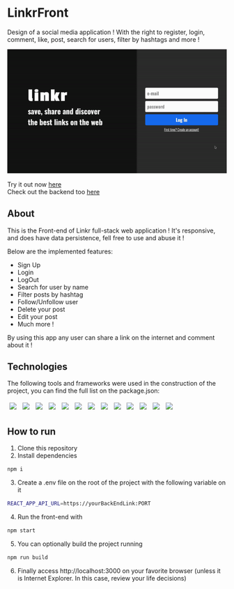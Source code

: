 # LinkrFront

Design of a social media application ! With the right to register, login, comment, like, post, search for users, filter by hashtags and more !

<img src="./src/styles/gif.gif" />

Try it out now [here](https://linkr-iota.vercel.app) <br/>
Check out the backend too [here](https://github.com/jao45gg/linkrAPI)

## About

This is the Front-end of Linkr full-stack web application ! It's responsive, and does have data persistence, fell free to use and abuse it !

Below are the implemented features:

- Sign Up
- Login
- LogOut
- Search for user by name
- Filter posts by hashtag
- Follow/Unfollow user
- Delete your post
- Edit your post
- Much more !
  
By using this app any user can share a link on the internet and comment about it !

## Technologies
The following tools and frameworks were used in the construction of the project, you can find the full list on the package.json:<br>
<p>
  <img style='margin: 5px;' src='https://img.shields.io/badge/styled-components%20-%2320232a.svg?&style=for-the-badge&color=b8679e&logo=styled-components&logoColor=%3a3a3a'>
  <img style='margin: 5px;' src='https://img.shields.io/badge/axios%20-%2320232a.svg?&style=for-the-badge&color=informational'>
  <img style='margin: 5px;' src="https://img.shields.io/badge/react-app%20-%2320232a.svg?&style=for-the-badge&color=60ddf9&logo=react&logoColor=%2361DAFB"/>
  <img style='margin: 5px;' src="https://img.shields.io/badge/react_route%20-%2320232a.svg?&style=for-the-badge&logo=react&logoColor=%2361DAFB"/>
  <img style='margin: 5px;' src="https://img.shields.io/badge/html5-%23E34F26.svg?style=for-the-badge&logo=html5&logoColor=white"/>
  <img style='margin: 5px;' src="https://img.shields.io/badge/javascript-%23323330.svg?style=for-the-badge&logo=javascript&logoColor=%23F7DF1E"/>
  <img style='margin: 5px;' src="https://img.shields.io/badge/markdown-%23000000.svg?style=for-the-badge&logo=markdown&logoColor=white"/>
  <img style='margin: 5px;' src="https://img.shields.io/badge/css3-%231572B6.svg?style=for-the-badge&logo=css3&logoColor=white"/>
  <img style='margin: 5px;' src="https://img.shields.io/badge/NPM-%23CB3837.svg?style=for-the-badge&logo=npm&logoColor=white"/>
  <img style='margin: 5px;' src="https://img.shields.io/badge/webpack-%238DD6F9.svg?style=for-the-badge&logo=webpack&logoColor=black"/>
  <img style='margin: 5px;' src="https://img.shields.io/badge/Vercel-000000.svg?style=for-the-badge&logo=Vercel&logoColor=white"/>
  <img style='margin: 5px;' src="https://img.shields.io/badge/ESLint-4B3263?style=for-the-badge&logo=eslint&logoColor=white"/>
  <img style='margin: 5px;' src="https://img.shields.io/badge/Prettier-F7B93E.svg?style=for-the-badge&logo=Prettier&logoColor=black"/>
  
</p>

## How to run

1. Clone this repository
2. Install dependencies
```bash
npm i
```
3. Create a .env file on the root of the project with the following variable on it
```bash
REACT_APP_API_URL=https://yourBackEndLink:PORT
```
4. Run the front-end with
```bash
npm start
```
5. You can optionally build the project running
```bash
npm run build
```
6. Finally access http://localhost:3000 on your favorite browser (unless it is Internet Explorer. In this case, review your life decisions)
